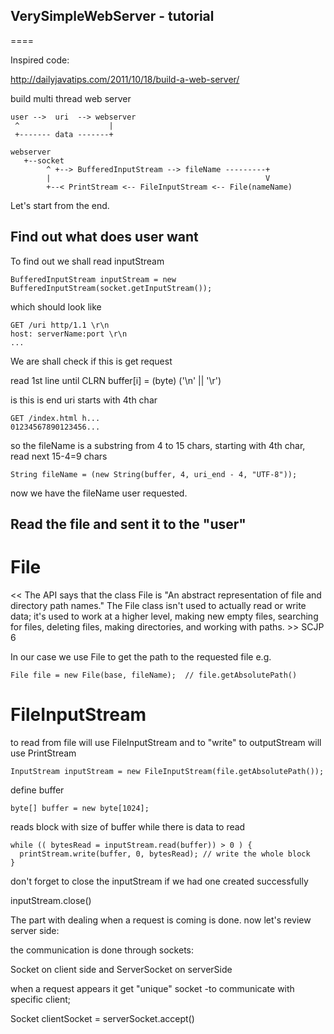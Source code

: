 ## VerySimpleWebServer - tutorial
====

Inspired code:

http://dailyjavatips.com/2011/10/18/build-a-web-server/

build  multi thread web server

    user -->  uri  --> webserver
     ^                    |
     +------- data -------+

    webserver
       +--socket
            ^ +--> BufferedInputStream --> fileName ---------+
            |                                                V
            +--< PrintStream <-- FileInputStream <-- File(nameName)

Let's start from the end.

## Find out what does user want

To find out we shall read inputStream

    BufferedInputStream inputStream = new BufferedInputStream(socket.getInputStream());
which should look like

    GET /uri http/1.1 \r\n
    host: serverName:port \r\n
    ...

We are shall check if this is get request

read 1st line until CLRN buffer[i] = (byte) ('\n' || '\r')

is this is end uri starts with 4th char

    GET /index.html h...
    01234567890123456...

so the fileName is a substring from 4 to 15 chars, starting with 4th char, read next 15-4=9 chars

    String fileName = (new String(buffer, 4, uri_end - 4, "UTF-8"));

now we have the fileName user requested.


## Read the file and sent it to the "user"

#

# File

<<  The API says that the class File is "An abstract representation of file
and directory path names." The File class isn't used to actually read or write
data; it's used to work at a higher level, making new empty files, searching for
files, deleting files, making directories, and working with paths. >> SCJP 6

In our case we use File to get the path to the requested file e.g.

    File file = new File(base, fileName);  // file.getAbsolutePath()

# FileInputStream

to read from file will use FileInputStream and to "write" to outputStream will use PrintStream

	InputStream inputStream = new FileInputStream(file.getAbsolutePath());

define buffer

    byte[] buffer = new byte[1024];

reads block with size of buffer while there is data to read

    while (( bytesRead = inputStream.read(buffer)) > 0 ) {
      printStream.write(buffer, 0, bytesRead); // write the whole block
    }

don't forget to close the inputStream if we had one created successfully

   inputStream.close()


The part with dealing when a request is coming is done. now let's review server side:

the communication is done through sockets:

Socket on client side and ServerSocket on serverSide

when a request appears it get "unique" socket -to communicate with specific client;

  Socket clientSocket = serverSocket.accept()
